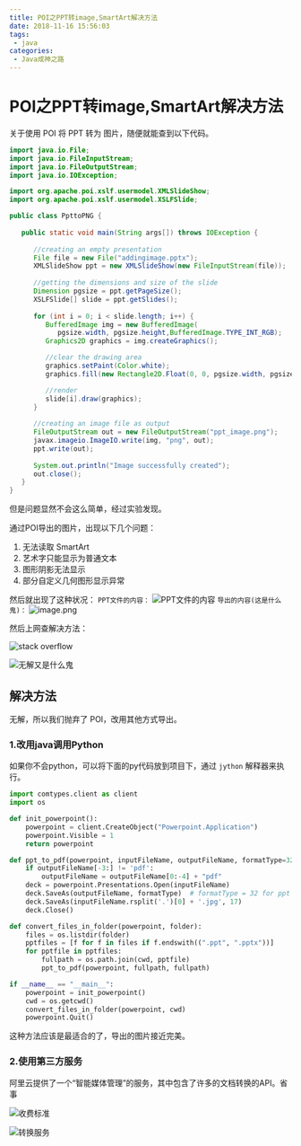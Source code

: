 ```yaml
---
title: POI之PPT转image,SmartArt解决方法
date: 2018-11-16 15:56:03
tags:
 - java
categories: 
 - Java成神之路
---
```

# POI之PPT转image,SmartArt解决方法

关于使用 POI 将 PPT 转为 图片，随便就能查到以下代码。

```java
import java.io.File;
import java.io.FileInputStream;
import java.io.FileOutputStream;
import java.io.IOException;

import org.apache.poi.xslf.usermodel.XMLSlideShow;
import org.apache.poi.xslf.usermodel.XSLFSlide;

public class PpttoPNG {
   
   public static void main(String args[]) throws IOException {
      
      //creating an empty presentation
      File file = new File("addingimage.pptx");
      XMLSlideShow ppt = new XMLSlideShow(new FileInputStream(file));
      
      //getting the dimensions and size of the slide 
      Dimension pgsize = ppt.getPageSize();
      XSLFSlide[] slide = ppt.getSlides();
      
      for (int i = 0; i < slide.length; i++) {
         BufferedImage img = new BufferedImage(
            pgsize.width, pgsize.height,BufferedImage.TYPE_INT_RGB);
         Graphics2D graphics = img.createGraphics();

         //clear the drawing area
         graphics.setPaint(Color.white);
         graphics.fill(new Rectangle2D.Float(0, 0, pgsize.width, pgsize.height));

         //render
         slide[i].draw(graphics);
      }
      
      //creating an image file as output
      FileOutputStream out = new FileOutputStream("ppt_image.png");
      javax.imageio.ImageIO.write(img, "png", out);
      ppt.write(out);
      
      System.out.println("Image successfully created");
      out.close();	
   }
}
```

但是问题显然不会这么简单，经过实验发现。

通过POI导出的图片，出现以下几个问题：

1. 无法读取 SmartArt
2. 艺术字只能显示为普通文本
3. 图形阴影无法显示
4. 部分自定义几何图形显示异常

然后就出现了这种状况：
`PPT文件的内容：` ![PPT文件的内容](https://upload-images.jianshu.io/upload_images/13603359-ddc7e137e2ff31cf.png?imageMogr2/auto-orient/strip%7CimageView2/2/w/1240)
`导出的内容(这是什么鬼)：` ![image.png](https://upload-images.jianshu.io/upload_images/13603359-51403ce29c688f11.png)

然后上网查解决方法：

![stack overflow](https://images.gitee.com/uploads/images/2018/1116/111529_aa242626_1872936.png "屏幕截图.png")

![无解又是什么鬼](https://upload-images.jianshu.io/upload_images/13603359-0b2c169e961ec894.png)

## 解决方法

无解，所以我们抛弃了 POI，改用其他方式导出。

### 1.改用java调用Python

如果你不会python，可以将下面的py代码放到项目下，通过 `jython` 解释器来执行。

```python
import comtypes.client as client
import os

def init_powerpoint():
    powerpoint = client.CreateObject("Powerpoint.Application")
    powerpoint.Visible = 1
    return powerpoint

def ppt_to_pdf(powerpoint, inputFileName, outputFileName, formatType=32):
    if outputFileName[-3:] != 'pdf':
        outputFileName = outputFileName[0:-4] + "pdf"
    deck = powerpoint.Presentations.Open(inputFileName)
    deck.SaveAs(outputFileName, formatType)  # formatType = 32 for ppt to pdf
    deck.SaveAs(inputFileName.rsplit('.')[0] + '.jpg', 17)
    deck.Close()

def convert_files_in_folder(powerpoint, folder):
    files = os.listdir(folder)
    pptfiles = [f for f in files if f.endswith((".ppt", ".pptx"))]
    for pptfile in pptfiles:
        fullpath = os.path.join(cwd, pptfile)
        ppt_to_pdf(powerpoint, fullpath, fullpath)

if __name__ == "__main__":
    powerpoint = init_powerpoint()
    cwd = os.getcwd()
    convert_files_in_folder(powerpoint, cwd)
    powerpoint.Quit()
```

这种方法应该是最适合的了，导出的图片接近完美。

### 2.使用第三方服务

阿里云提供了一个“智能媒体管理”的服务，其中包含了许多的文档转换的API。省事

![收费标准](https://upload-images.jianshu.io/upload_images/13603359-0ebbce1f64d3e639.png)

![转换服务](https://upload-images.jianshu.io/upload_images/13603359-ab529c4e928c38f5.png)